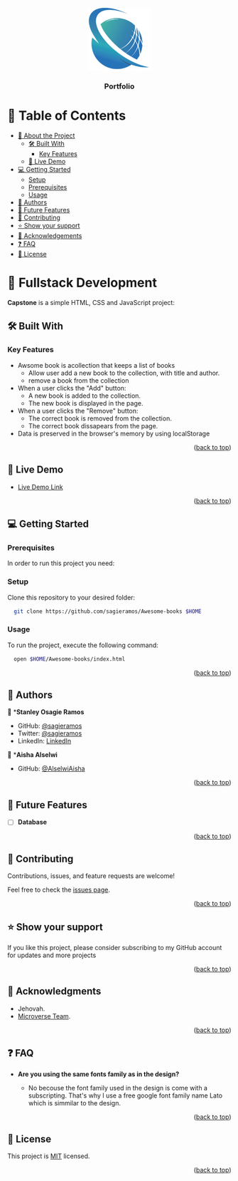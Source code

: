 <a name="readme-top"></a>



<div align="center">

  <img src="imuwahen_logo.png" alt="logo" width="140"  height="auto" />
  <br/>

  <h3><b>Portfolio</b></h3>

</div>


# 📗 Table of Contents

- [📖 About the Project](#about-project)
  - [🛠 Built With](#built-with)
    - [Key Features](#key-features)
  - [🚀 Live Demo](#live-demo)
- [💻 Getting Started](#getting-started)
  - [Setup](#setup)
  - [Prerequisites](#prerequisites)
  - [Usage](#usage)
- [👥 Authors](#authors)
- [🔭 Future Features](#future-features)
- [🤝 Contributing](#contributing)
- [⭐️ Show your support](#support)
- [🙏 Acknowledgements](#acknowledgements)
- [❓ FAQ](#faq)
- [📝 License](#license)


# 📖 Fullstack Development <a name="Awesome books"></a>

**Capstone** is a simple HTML, CSS and JavaScript project: 

## 🛠  Built With <a name="built-with"></a>


### Key Features <a name="key-features"></a>
- Awsome book is acollection that keeps a list of books
   - Allow user add a new book to the collection, with title and author.
   - remove a book from the collection
- When a user clicks the "Add" button:
   - A new book is added to the collection.
   - The new book is displayed in the page.
- When a user clicks the "Remove" button:
    - The correct book is removed from the collection.
    - The correct book dissapears from the page.
- Data is preserved in the browser's memory by using localStorage
  
<p align="right">(<a href="#readme-top">back to top</a>)</p>

## 🚀 Live Demo <a name="live-demo"></a>

- [Live Demo Link](https://sagieramos.github.io/Awesome-books)

<p align="right">(<a href="#readme-top">back to top</a>)</p>

## 💻 Getting Started <a name="getting-started"></a>

### Prerequisites

In order to run this project you need:


### Setup

Clone this repository to your desired folder:
```sh
  git clone https://github.com/sagieramos/Awesome-books $HOME
```
### Usage

To run the project, execute the following command:

```sh
  open $HOME/Awesome-books/index.html
```

<p align="right">(<a href="#readme-top">back to top</a>)</p>


## 👥 Authors <a name="authors"></a>
👤 ***Stanley Osagie Ramos**
- GitHub: [@sagieramos](https://github.com/sagieramos)
- Twitter: [@sagieramos](https://twitter.com/sagieramos)
- LinkedIn: [LinkedIn](https://linkedin.com/in/sagieramos)


👤 ***Aisha Alselwi**
- GitHub: [@AlselwiAisha](https://github.com/AlselwiAisha)

<p align="right">(<a href="#readme-top">back to top</a>)</p>


## 🔭 Future Features <a name="future-features"></a>

- [ ] **Database**

<p align="right">(<a href="#readme-top">back to top</a>)</p>


## 🤝 Contributing <a name="contributing"></a>

Contributions, issues, and feature requests are welcome!

Feel free to check the [issues page](../../issues/).

<p align="right">(<a href="#readme-top">back to top</a>)</p>



## ⭐️ Show your support <a name="support"></a>

If you like this project, please consider subscribing to my GitHub account for updates and more projects

<p align="right">(<a href="#readme-top">back to top</a>)</p>


## 🙏 Acknowledgments <a name="acknowledgements"></a>
- Jehovah.
- [Microverse Team](https://www.microverse.org/).
<p align="right">(<a href="#readme-top">back to top</a>)</p>

## ❓ FAQ <a name="faq"></a>

- **Are you using the same fonts family as in the design?**

  - No becouse the font family used in the design is come with a subscripting. That's why I use a free google font family name Lato which is simmilar to the design.

<p align="right">(<a href="#readme-top">back to top</a>)</p>

## 📝 License <a name="license"></a>

This project is [MIT](./LICENSE) licensed.

<p align="right">(<a href="#readme-top">back to top</a>)</p>